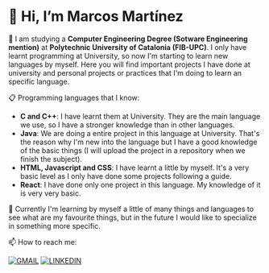 # 👋 Hi, I’m Marcos Martínez
  
👤 I am studying a **Computer Engineering Degree (Sotware Engineering mention)** at **Polytechnic University of Catalonia (FIB-UPC)**. I only have learnt programming at University, so now I'm starting to learn new languages by myself. Here you will find important projects I have done at university and personal projects or practices that I'm doing to learn an specific language.

📋 Programming languages that I know:
- **C and C++**: I have learnt them at University. They are the main language we use, so I have a stronger knowledge than in other languages.
- **Java**: We are doing a entire project in this language at University. That's the reason why I'm new into the language but I have a good knowledge of the basic things (I will upload the project in a repository when we finish the subject).
- **HTML, Javascript and CSS**: I have learnt a little by myself. It's a very basic level as I only have done some projects following a guide.
- **React**: I have done only one project in this language. My knowledge of it is very very basic.

👀 Currently I'm learning by myself a little of many things and languages to see what are my favourite things, but in the future I would like to specialize in something more specific. 
 
 📫 How to reach me:
 
[![GMAIL](https://img.icons8.com/?size=100&id=P7UIlhbpWzZm&format=png&color=000000)](mailto:marcosmmartinez12@gmail.com)
[![LINKEDIN](https://img.icons8.com/?size=100&id=13930&format=png&color=000000)](https://www.linkedin.com/in/marcos-mart%C3%ADnez-mart%C3%ADnez-077603271/)
<!---
marcosmm12/marcosmm12 is a ✨ special ✨ repository because its `README.md` (this file) appears on your GitHub profile.
You can click the Preview link to take a look at your changes.
--->
